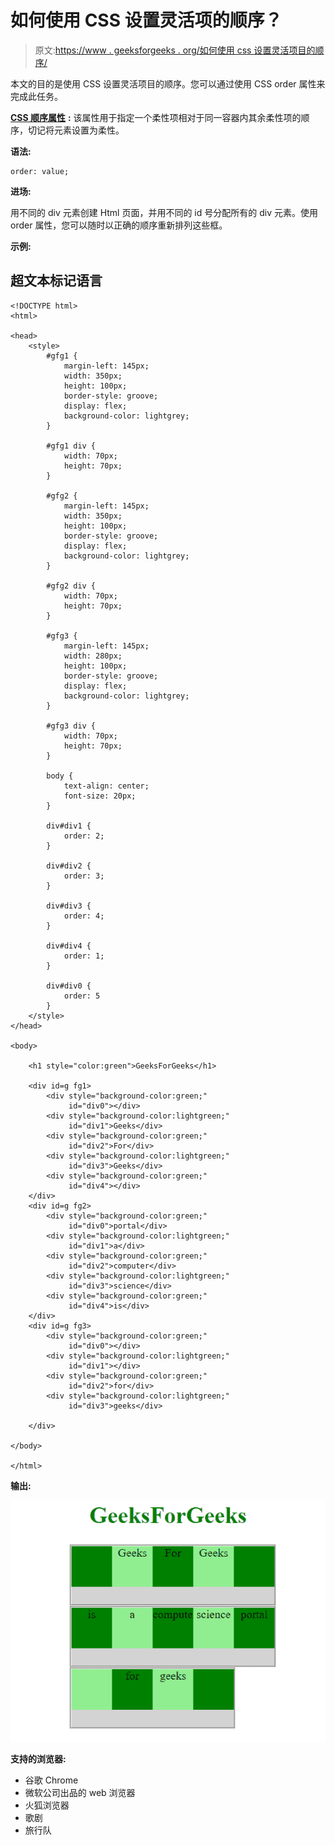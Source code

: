 # 如何使用 CSS 设置灵活项的顺序？

> 原文:[https://www . geeksforgeeks . org/如何使用 css 设置灵活项目的顺序/](https://www.geeksforgeeks.org/how-to-set-the-order-of-the-flexible-items-using-css/)

本文的目的是使用 CSS 设置灵活项目的顺序。您可以通过使用 CSS order 属性来完成此任务。

[**CSS 顺序属性**](https://www.geeksforgeeks.org/css-order-property/) **:** 该属性用于指定一个柔性项相对于同一容器内其余柔性项的顺序，切记将元素设置为柔性。

**语法:**

```
order: value;
```

**进场:**

用不同的 div 元素创建 Html 页面，并用不同的 id 号分配所有的 div 元素。使用 order 属性，您可以随时以正确的顺序重新排列这些框。

**示例:**

## 超文本标记语言

```
<!DOCTYPE html>
<html>

<head>
    <style>
        #gfg1 {
            margin-left: 145px;
            width: 350px;
            height: 100px;
            border-style: groove;
            display: flex;
            background-color: lightgrey;
        }

        #gfg1 div {
            width: 70px;
            height: 70px;
        }

        #gfg2 {
            margin-left: 145px;
            width: 350px;
            height: 100px;
            border-style: groove;
            display: flex;
            background-color: lightgrey;
        }

        #gfg2 div {
            width: 70px;
            height: 70px;
        }

        #gfg3 {
            margin-left: 145px;
            width: 280px;
            height: 100px;
            border-style: groove;
            display: flex;
            background-color: lightgrey;
        }

        #gfg3 div {
            width: 70px;
            height: 70px;
        }

        body {
            text-align: center;
            font-size: 20px;
        }

        div#div1 {
            order: 2;
        }

        div#div2 {
            order: 3;
        }

        div#div3 {
            order: 4;
        }

        div#div4 {
            order: 1;
        }

        div#div0 {
            order: 5
        }
    </style>
</head>

<body>

    <h1 style="color:green">GeeksForGeeks</h1>

    <div id=g fg1>
        <div style="background-color:green;"
             id="div0"></div>
        <div style="background-color:lightgreen;"
             id="div1">Geeks</div>
        <div style="background-color:green;"
             id="div2">For</div>
        <div style="background-color:lightgreen;"
             id="div3">Geeks</div>
        <div style="background-color:green;"
             id="div4"></div>
    </div>
    <div id=g fg2>
        <div style="background-color:green;"
             id="div0">portal</div>
        <div style="background-color:lightgreen;"
             id="div1">a</div>
        <div style="background-color:green;"
             id="div2">computer</div>
        <div style="background-color:lightgreen;"
             id="div3">science</div>
        <div style="background-color:green;"
             id="div4">is</div>
    </div>
    <div id=g fg3>
        <div style="background-color:green;"
             id="div0"></div>
        <div style="background-color:lightgreen;"
             id="div1"></div>
        <div style="background-color:green;"
             id="div2">for</div>
        <div style="background-color:lightgreen;"
             id="div3">geeks</div>

    </div>

</body>

</html>
```

**输出:**

![](img/5f8d044aa10c18f1fe5553cca4fc396e.png)

**支持的浏览器:**

*   谷歌 Chrome
*   微软公司出品的 web 浏览器
*   火狐浏览器
*   歌剧
*   旅行队